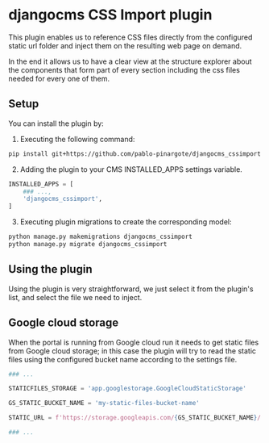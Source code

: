 # djangocms CSS Import plugin

This plugin enables us to reference CSS files directly from the configured static url folder and inject them on the resulting web page on demand.

In the end it allows us to have a clear view at the structure explorer about the components that form part of every section including the css files needed for every one of them.

## Setup

You can install the plugin by:

1. Executing the following command:

```bash
pip install git+https://github.com/pablo-pinargote/djangocms_cssimport
```

2. Adding the plugin to your CMS INSTALLED_APPS settings variable.

```python
INSTALLED_APPS = [
    ### ...,
    'djangocms_cssimport',
]
```

3. Executing plugin migrations to create the corresponding model:

```bash
python manage.py makemigrations djangocms_cssimport
python manage.py migrate djangocms_cssimport
```

## Using the plugin

Using the plugin is very straightforward, we just select it from the plugin's list, and select the file we need to inject.

## Google cloud storage

When the portal is running from Google cloud run it needs to get static files from Google cloud storage; in this case the plugin will try to read the static files using the configured bucket name according to the settings file.

```python
### ...

STATICFILES_STORAGE = 'app.googlestorage.GoogleCloudStaticStorage'

GS_STATIC_BUCKET_NAME = 'my-static-files-bucket-name'

STATIC_URL = f'https://storage.googleapis.com/{GS_STATIC_BUCKET_NAME}/'

### ...
```


